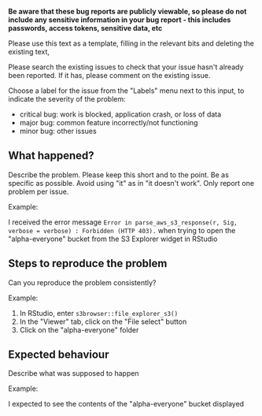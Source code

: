 **Be aware that these bug reports are publicly viewable, so please do not include any sensitive information in your bug report - this includes passwords, access tokens, sensitive data, etc**

Please use this text as a template, filling in the relevant bits and deleting the existing text,

Please search the existing issues to check that your issue hasn't already been reported.
If it has, please comment on the existing issue.

Choose a label for the issue from the "Labels" menu next to this input, to indicate the severity of the problem:
* critical bug: work is blocked, application crash, or loss of data
* major bug: common feature incorrectly/not functioning
* minor bug: other issues


## What happened?

Describe the problem.
Please keep this short and to the point. 
Be as specific as possible. Avoid using "it" as in "it doesn't work".
Only report one problem per issue.

Example:

I received the error message `Error in parse_aws_s3_response(r, Sig, verbose = verbose) : Forbidden (HTTP 403).` when trying to open the "alpha-everyone" bucket from the S3 Explorer widget in RStudio


## Steps to reproduce the problem

Can you reproduce the problem consistently?

Example:

1. In RStudio, enter `s3browser::file_explorer_s3()`
2. In the "Viewer" tab, click on the "File select" button
3. Click on the "alpha-everyone" folder


## Expected behaviour

Describe what was supposed to happen

Example:

I expected to see the contents of the "alpha-everyone" bucket displayed
